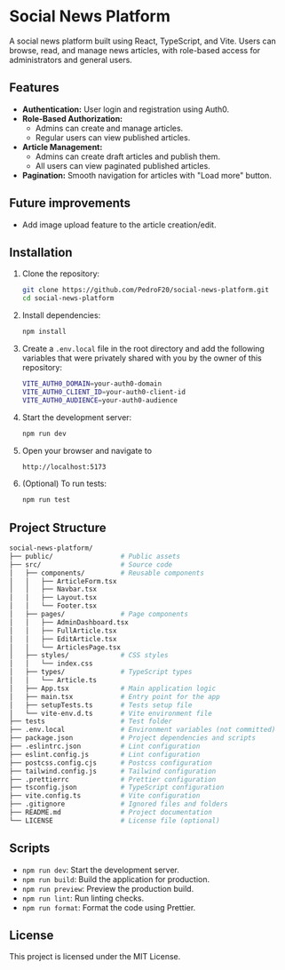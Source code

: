 # Social News Platform

A social news platform built using React, TypeScript, and Vite. Users can browse, read, and manage news articles, with role-based access for administrators and general users.

## Features

- **Authentication:** User login and registration using Auth0.
- **Role-Based Authorization:**
  - Admins can create and manage articles.
  - Regular users can view published articles.
- **Article Management:**
  - Admins can create draft articles and publish them.
  - All users can view paginated published articles.
- **Pagination:** Smooth navigation for articles with "Load more" button.

## Future improvements

- Add image upload feature to the article creation/edit.

## Installation

1. Clone the repository:

   ```bash
   git clone https://github.com/PedroF20/social-news-platform.git
   cd social-news-platform

   ```

2. Install dependencies:

   ```bash
   npm install

   ```

3. Create a `.env.local` file in the root directory and add the following variables that were privately shared with you by the owner of this repository:

   ```bash
   VITE_AUTH0_DOMAIN=your-auth0-domain
   VITE_AUTH0_CLIENT_ID=your-auth0-client-id
   VITE_AUTH0_AUDIENCE=your-auth0-audience

   ```

4. Start the development server:

   ```bash
   npm run dev

   ```

5. Open your browser and navigate to

   ```bash
   http://localhost:5173
   ```

6. (Optional) To run tests:

   ```bash
   npm run test

   ```

## Project Structure

```bash
social-news-platform/
├── public/                 # Public assets
├── src/                    # Source code
│   ├── components/         # Reusable components
│   │   ├── ArticleForm.tsx
│   │   ├── Navbar.tsx
│   │   ├── Layout.tsx
│   │   └── Footer.tsx
│   ├── pages/              # Page components
│   │   ├── AdminDashboard.tsx
│   │   ├── FullArticle.tsx
│   │   ├── EditArticle.tsx
│   │   └── ArticlesPage.tsx
│   ├── styles/             # CSS styles
│   │   └── index.css
│   ├── types/              # TypeScript types
│   │   └── Article.ts
│   ├── App.tsx             # Main application logic
│   ├── main.tsx            # Entry point for the app
│   ├── setupTests.ts       # Tests setup file
│   └── vite-env.d.ts       # Vite environment file
├── tests                   # Test folder
├── .env.local              # Environment variables (not committed)
├── package.json            # Project dependencies and scripts
├── .eslintrc.json          # Lint configuration
├── eslint.config.js        # Lint configuration
├── postcss.config.cjs      # Postcss configuration
├── tailwind.config.js      # Tailwind configuration
├── .prettierrc             # Prettier configuration
├── tsconfig.json           # TypeScript configuration
├── vite.config.ts          # Vite configuration
├── .gitignore              # Ignored files and folders
├── README.md               # Project documentation
└── LICENSE                 # License file (optional)
```

## Scripts

- `npm run dev`: Start the development server.
- `npm run build`: Build the application for production.
- `npm run preview`: Preview the production build.
- `npm run lint`: Run linting checks.
- `npm run format`: Format the code using Prettier.

## License

This project is licensed under the MIT License.
